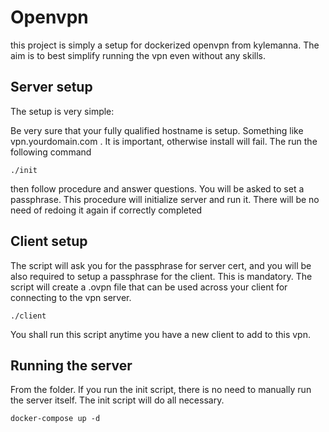 # Openvpn

this project is simply a setup for dockerized openvpn from  kylemanna. The aim is to best simplify running the vpn even without any skills.

## Server setup

The setup is very simple:

Be very sure that your fully qualified hostname is setup. Something like vpn.yourdomain.com . It is important, otherwise install will fail. The run the following command

```
./init
```

then follow procedure and answer questions. You will be asked to set a passphrase. This procedure will initialize server and run it. There will be no need of redoing it again if correctly completed

## Client setup

The script will ask you for the passphrase for server cert, and you will be also required to setup a passphrase for the client. This is mandatory. The script will create a .ovpn file that can be used across your client for connecting to the vpn server.

```
./client
```

You shall run this script anytime you have a new client to add to this vpn.

## Running the server

From the folder. If you run the init script, there is no need to manually run the server itself. The init script will do all necessary.

```
docker-compose up -d
```
